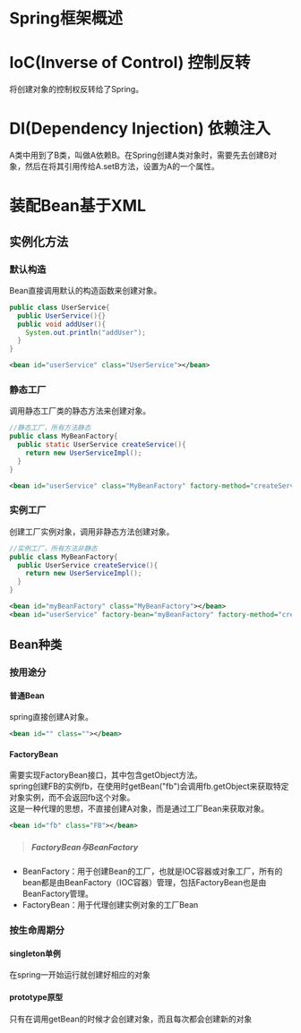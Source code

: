 # Spring框架概述
# IoC(Inverse of Control) 控制反转
将创建对象的控制权反转给了Spring。
# DI(Dependency Injection) 依赖注入
A类中用到了B类，叫做A依赖B。在Spring创建A类对象时，需要先去创建B对象，然后在将其引用传给A.setB方法，设置为A的一个属性。

# 装配Bean基于XML
## 实例化方法
### 默认构造
Bean直接调用默认的构造函数来创建对象。
```Java
public class UserService{
  public UserService(){}
  public void addUser(){
    System.out.println("addUser");
  }
}
```
```xml
<bean id="userService" class="UserService"></bean>
```

### 静态工厂
调用静态工厂类的静态方法来创建对象。
```Java
//静态工厂，所有方法静态
public class MyBeanFactory{
  public static UserService createService(){
    return new UserServiceImpl();
  }
}
```
```xml
<bean id="userService" class="MyBeanFactory" factory-method="createService"></bean>
```

### 实例工厂
创建工厂实例对象，调用非静态方法创建对象。
```Java
//实例工厂，所有方法非静态
public class MyBeanFactory{
  public UserService createService(){
    return new UserServiceImpl();
  }
}
```
```xml
<bean id="myBeanFactory" class="MyBeanFactory"></bean>
<bean id="userService" factory-bean="myBeanFactory" factory-method="createService"></bean>
```

## Bean种类
### 按用途分
#### 普通Bean
spring直接创建A对象。
```XML
<bean id="" class=""></bean>
```

#### FactoryBean
需要实现FactoryBean接口，其中包含getObject方法。  
spring创建FB的实例fb，在使用时getBean("fb")会调用fb.getObject来获取特定对象实例，而不会返回fb这个对象。  
这是一种代理的思想，不直接创建A对象，而是通过工厂Bean来获取对象。  
```XML
<bean id="fb" class="FB"></bean>
```

>##### FactoryBean与BeanFactory
* BeanFactory：用于创建Bean的工厂，也就是IOC容器或对象工厂，所有的bean都是由BeanFactory（IOC容器）管理，包括FactoryBean也是由BeanFactory管理。
* FactoryBean：用于代理创建实例对象的工厂Bean

### 按生命周期分
#### singleton单例
在spring一开始运行就创建好相应的对象

#### prototype原型
只有在调用getBean的时候才会创建对象，而且每次都会创建新的对象
